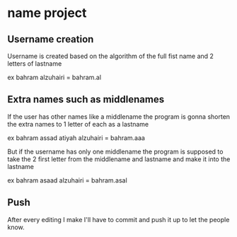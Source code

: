 # name project

## Username creation
Username is created based on the algorithm of the full fist name and 2 letters of lastname

ex bahram alzuhairi = bahram.al


## Extra names such as middlenames
If the user has other names like a middlename the program is gonna shorten the extra names to 1 letter
of each as a lastname 

ex bahram assad atiyah alzuhairi = bahram.aaa 

But if the username has only one middlename the program is supposed to take the 2 first letter from the middlename and
lastname and make it into the lastname

ex bahram asaad alzuhairi = bahram.asal

## Push

After every editing I make I'll have to commit and push it up to let the people know.




